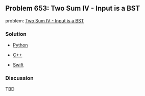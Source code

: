 ## Problem 653: Two Sum IV - Input is a BST

problem: [Two Sum IV - Input is a BST](https://leetcode.com/problems/two-sum-iv-input-is-a-bst/description/)

### Solution

- [Python](../python/problem653.py)

- [C++](../cpp/problem653.cpp)

- [Swift](../swift/problem653.swift)

### Discussion

TBD


